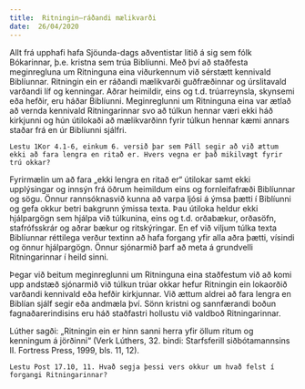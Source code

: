 ```yaml
---
title:  Ritningin–ráðandi mælikvarði
date:  26/04/2020
---
```


Allt frá upphafi hafa Sjöunda-dags aðventistar litið á sig sem fólk Bókarinnar, þ.e. kristna sem trúa Biblíunni. Með því að staðfesta meginregluna um Ritninguna eina viðurkennum við sérstætt kennivald Biblíunnar. Ritningin ein er ráðandi mælikvarði guðfræðinnar og úrslitavald varðandi líf og kenningar. Aðrar heimildir, eins og t.d. trúarreynsla, skynsemi eða hefðir, eru háðar Biblíunni. Meginreglunni um Ritninguna eina var ætlað að vernda kennivald Ritningarinnar svo að túlkun hennar væri ekki háð kirkjunni og hún útilokaði að mælikvarðinn fyrir túlkun hennar kæmi annars staðar frá en úr Biblíunni sjálfri.

`Lestu 1Kor 4.1-6, einkum 6. versið þar sem Páll segir að við ættum ekki að fara lengra en ritað er. Hvers vegna er það mikilvægt fyrir trú okkar?`

Fyrirmælin um að fara „ekki lengra en ritað er“ útilokar samt ekki upplýsingar og innsýn frá öðrum heimildum eins og fornleifafræði Biblíunnar og sögu. Önnur rannsóknasvið kunna að varpa ljósi á ýmsa þætti í Biblíunni og gefa okkur betri bakgrunn ýmissa texta. Þau útiloka heldur ekki hjálpargögn sem hjálpa við túlkunina, eins og t.d. orðabækur, orðasöfn, stafrófsskrár og aðrar bækur og ritskýringar. En ef við viljum túlka texta Biblíunnar réttilega verður textinn að hafa forgang yfir alla aðra þætti, vísindi og önnur hjálpargögn. Önnur sjónarmið þarf að meta á grundvelli Ritningarinnar í heild sinni.

Þegar við beitum meginreglunni um Ritninguna eina staðfestum við að komi upp andstæð sjónarmið við túlkun trúar okkar hefur Ritningin ein lokaorðið varðandi kennivald eða hefðir kirkjunnar. Við ættum aldrei að fara lengra en Biblían sjálf segir eða andmæla því. Sönn kristni og sannfærandi boðun fagnaðarerindisins eru háð staðfastri hollustu við valdboð Ritningarinnar.

Lúther sagði: „Ritningin ein er hinn sanni herra yfir öllum ritum og kenningum á jörðinni“ (Verk Lúthers, 32. bindi: Starfsferill siðbótamannsins II. Fortress Press, 1999, bls. 11, 12).

`Lestu Post 17.10, 11. Hvað segja þessi vers okkur um hvað felst í forgangi Ritningarinnar?`